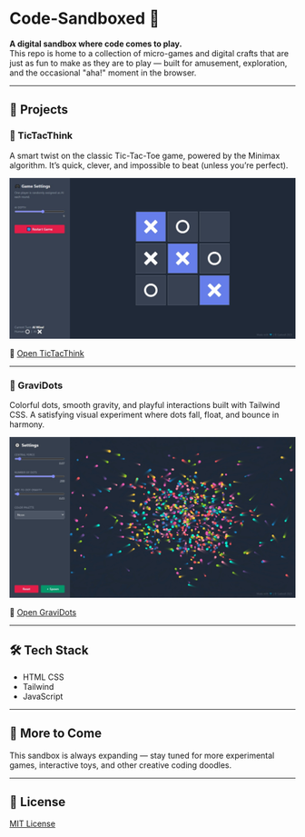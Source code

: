# Code-Sandboxed 🧪

**A digital sandbox where code comes to play.**  
This repo is home to a collection of micro-games and digital crafts that are just as fun to make as they are to play — built for amusement, exploration, and the occasional "aha!" moment in the browser.

---

## 🧩 Projects

### 🎯 TicTacThink
A smart twist on the classic Tic-Tac-Toe game, powered by the Minimax algorithm. It’s quick, clever, and impossible to beat (unless you’re perfect).

![TicTacThink Screenshot](./TicTacThink/screenshot.jpg)

🔗 [Open TicTacThink](./TicTacThink)

---

### 🌈 GraviDots
Colorful dots, smooth gravity, and playful interactions built with Tailwind CSS. A satisfying visual experiment where dots fall, float, and bounce in harmony.

![GraviDots Screenshot](./GraviDots/screenshot.jpg)

🔗 [Open GraviDots](./GraviDots)

---

## 🛠 Tech Stack
- HTML CSS
- Tailwind
- JavaScript

---

## 🚀 More to Come
This sandbox is always expanding — stay tuned for more experimental games, interactive toys, and other creative coding doodles.

---

## 📄 License
[MIT License](./LICENSE)
